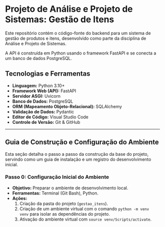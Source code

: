 # Projeto de Análise e Projeto de Sistemas: Gestão de Itens

Este repositório contém o código-fonte do backend para um sistema de gestão de produtos e itens, desenvolvido como parte da disciplina de Análise e Projeto de Sistemas.

A API é construída em Python usando o framework FastAPI e se conecta a um banco de dados PostgreSQL.

## Tecnologias e Ferramentas

* **Linguagem:** Python 3.10+
* **Framework Web (API):** FastAPI
* **Servidor ASGI:** Uvicorn
* **Banco de Dados:** PostgreSQL
* **ORM (Mapeamento Objeto-Relacional):** SQLAlchemy
* **Validação de Dados:** Pydantic
* **Editor de Código:** Visual Studio Code
* **Controle de Versão:** Git & GitHub

---

## Guia de Construção e Configuração do Ambiente

Esta seção detalha o passo a passo da construção da base do projeto, servindo como um guia de instalação e um registro do desenvolvimento inicial.

### **Passo 0: Configuração Inicial do Ambiente**

* **Objetivo:** Preparar o ambiente de desenvolvimento local.
* **Ferramentas:** Terminal (Git Bash), Python.
* **Ações:**
    1.  Criação da pasta do projeto (`gestao_itens`).
    2.  Criação de um ambiente virtual com o comando `python -m venv venv` para isolar as dependências do projeto.
    3.  Ativação do ambiente virtual com `source venv/Scripts/activate`.
